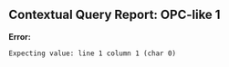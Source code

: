 ## Contextual Query Report: OPC-like 1

**Error:**
```
Expecting value: line 1 column 1 (char 0)
```